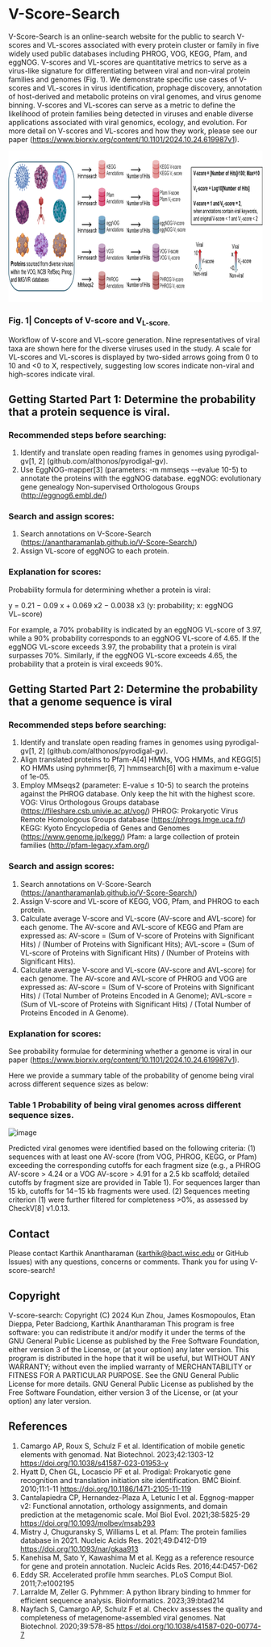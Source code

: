 # V-Score-Search

V-Score-Search is an online-search website for the public to search V-scores and VL-scores associated with every protein cluster or family in five widely used public databases including PHROG, VOG, KEGG, Pfam, and eggNOG. V-scores and VL-scores are quantitative metrics to serve as a virus-like signature for differentiating between viral and non-viral protein families and genomes (Fig. 1). We demonstrate specific use cases of V-scores and VL-scores in virus identification, prophage discovery, annotation of host-derived and metabolic proteins on viral genomes, and virus genome binning. V-scores and VL-scores can serve as a metric to define the likelihood of protein families being detected in viruses and enable diverse applications associated with viral genomics, ecology, and evolution.
For more detail on V-scores and VL-scores and how they work, please see our paper (https://www.biorxiv.org/content/10.1101/2024.10.24.619987v1).

<p align="center"> <img src="Software/figure1.png" height="300" /> </p>

### Fig. 1| Concepts of V-score and V<sub>L-score. 
Workflow of V-score and VL-score generation. Nine representatives of viral taxa are shown here for the diverse viruses used in the study.  A scale for VL-scores and VL-scores is displayed by two-sided arrows going from 0 to 10 and <0 to X, respectively, suggesting low scores indicate non-viral and high-scores indicate viral.

## Getting Started Part 1: Determine the probability that a protein sequence is viral.

### Recommended steps before searching: 

1.	Identify and translate open reading frames in genomes using pyrodigal-gv[1, 2] (github.com/althonos/pyrodigal-gv).  
2.	Use EggNOG-mapper[3] (parameters: -m mmseqs --evalue 10-5) to annotate the proteins with the eggNOG database. 
eggNOG: evolutionary gene genealogy Non-supervised Orthologous Groups (http://eggnog6.embl.de/)

### Search and assign scores: 

1.	Search annotations on V-Score-Search (https://anantharamanlab.github.io/V-Score-Search/)
2.	Assign VL-score of eggNOG to each protein.

### Explanation for scores: 

Probability formula for determining whether a protein is viral: 

y = 0.21 − 0.09 x + 0.069 x2 − 0.0038 x3 
(y: probability; x: eggNOG VL−score)

For example, a 70% probability is indicated by an eggNOG VL-score of 3.97, while a 90% probability corresponds to an eggNOG VL-score of 4.65. If the eggNOG VL-score exceeds 3.97, the probability that a protein is viral surpasses 70%. Similarly, if the eggNOG VL-score exceeds 4.65, the probability that a protein is viral exceeds 90%.


## Getting Started Part 2: Determine the probability that a genome sequence is viral

### Recommended steps before searching: 

1.	Identify and translate open reading frames in genomes using pyrodigal-gv[1, 2] (github.com/althonos/pyrodigal-gv).  
2.	Align translated proteins to Pfam-A[4] HMMs, VOG HMMs, and KEGG[5] KO HMMs using pyhmmer[6, 7] hmmsearch[6] with a maximum e-value of 1e-05.
3.	Employ MMseqs2 (parameter: E-value ≤ 10-5) to search the proteins against the PHROG database. Only keep the hit with the highest score.
  VOG: Virus Orthologous Groups database (https://fileshare.csb.univie.ac.at/vog/)
  PHROG: Prokaryotic Virus Remote Homologous Groups database (https://phrogs.lmge.uca.fr/)
  KEGG: Kyoto Encyclopedia of Genes and Genomes (https://www.genome.jp/kegg/)
  Pfam: a large collection of protein families (http://pfam-legacy.xfam.org/)

### Search and assign scores: 

1.	Search annotations on V-Score-Search (https://anantharamanlab.github.io/V-Score-Search/)
2.	Assign V-score and VL-score of KEGG, VOG, Pfam, and PHROG to each protein.
3.	Calculate average V-score and VL-score (AV-score and AVL-score) for each genome. The AV-score and AVL-score of KEGG and Pfam are expressed as:
      AV-score = (Sum of V-score of Proteins with Significant Hits) / (Number of Proteins with Significant Hits);
      AVL-score = (Sum of VL-score of Proteins with Significant Hits) / (Number of Proteins with Significant Hits).
4.	Calculate average V-score and VL-score (AV-score and AVL-score) for each genome. The AV-score and AVL-score of PHROG and VOG are expressed as:
      AV-score = (Sum of V-score of Proteins with Significant Hits) / (Total Number of Proteins Encoded in A Genome);
      AVL-score = (Sum of VL-score of Proteins with Significant Hits) / (Total Number of Proteins Encoded in A Genome).

### Explanation for scores: 

See probability formulae for determining whether a genome is viral in our paper (https://www.biorxiv.org/content/10.1101/2024.10.24.619987v1).

Here we provide a summary table of the probability of genome being viral across different sequence sizes as below:

### Table 1 Probability of being viral genomes across different sequence sizes.

![image](https://github.com/user-attachments/assets/ee3ec73b-443a-4015-b0f2-47580d103229)

Predicted viral genomes were identified based on the following criteria: (1) sequences with at least one AV-score (from VOG, PHROG, KEGG, or Pfam) exceeding the corresponding cutoffs for each fragment size (e.g., a PHROG AV-score > 4.24 or a VOG AV-score > 4.91 for a 2.5 kb scaffold; detailed cutoffs by fragment size are provided in Table 1). For sequences larger than 15 kb, cutoffs for 14−15 kb fragments were used. (2) Sequences meeting criterion (1) were further filtered for completeness >0%, as assessed by CheckV[8] v1.0.13.

## Contact
Please contact Karthik Anantharaman (karthik@bact.wisc.edu or GitHub Issues) with any questions, concerns or comments.
Thank you for using V-score-search!

## Copyright 
V-score-search:  Copyright (C) 2024 Kun Zhou, James Kosmopoulos, Etan Dieppa, Peter Badciong, Karthik Anantharaman
This program is free software: you can redistribute it and/or modify it under the terms of the GNU General Public License as published by the Free Software Foundation, either version 3 of the License, or (at your option) any later version.
This program is distributed in the hope that it will be useful, but WITHOUT ANY WARRANTY; without even the implied warranty of MERCHANTABILITY or FITNESS FOR A PARTICULAR PURPOSE. See the GNU General Public License for more details.
GNU General Public License as published by the Free Software Foundation, either version 3 of the License, or (at your option) any later version.

## References
1.	Camargo AP, Roux S, Schulz F et al. Identification of mobile genetic elements with genomad. Nat Biotechnol. 2023;42:1303-12 https://doi.org/10.1038/s41587-023-01953-y
2.	Hyatt D, Chen GL, Locascio PF et al. Prodigal: Prokaryotic gene recognition and translation initiation site identification. BMC Bioinf. 2010;11:1-11 https://doi.org/10.1186/1471-2105-11-119
3.	Cantalapiedra CP, Hernandez-Plaza A, Letunic I et al. Eggnog-mapper v2: Functional annotation, orthology assignments, and domain prediction at the metagenomic scale. Mol Biol Evol. 2021;38:5825-29 https://doi.org/10.1093/molbev/msab293
4.	Mistry J, Chuguransky S, Williams L et al. Pfam: The protein families database in 2021. Nucleic Acids Res. 2021;49:D412-D19 https://doi.org/10.1093/nar/gkaa913
5.	Kanehisa M, Sato Y, Kawashima M et al. Kegg as a reference resource for gene and protein annotation. Nucleic Acids Res. 2016;44:D457-D62
6.	Eddy SR. Accelerated profile hmm searches. PLoS Comput Biol. 2011;7:e1002195
7.	Larralde M, Zeller G. Pyhmmer: A python library binding to hmmer for efficient sequence analysis. Bioinformatics. 2023;39:btad214
8.	Nayfach S, Camargo AP, Schulz F et al. Checkv assesses the quality and completeness of metagenome-assembled viral genomes. Nat Biotechnol. 2020;39:578-85 https://doi.org/10.1038/s41587-020-00774-7


